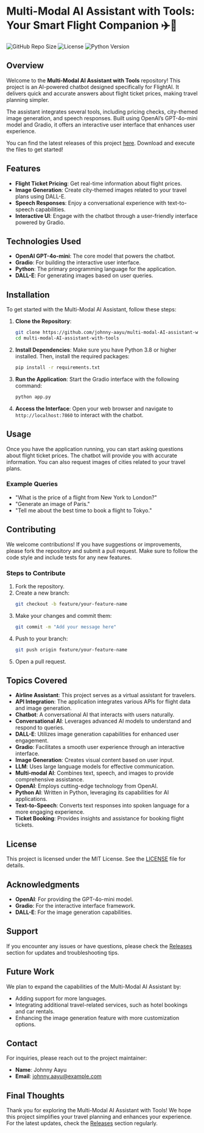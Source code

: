 # Multi-Modal AI Assistant with Tools: Your Smart Flight Companion ✈️🤖

![GitHub Repo Size](https://img.shields.io/github/repo-size/johnny-aayu/multi-modal-AI-assistant-with-tools)
![License](https://img.shields.io/badge/license-MIT-blue.svg)
![Python Version](https://img.shields.io/badge/python-3.8%2B-blue.svg)

## Overview

Welcome to the **Multi-Modal AI Assistant with Tools** repository! This project is an AI-powered chatbot designed specifically for FlightAI. It delivers quick and accurate answers about flight ticket prices, making travel planning simpler. 

The assistant integrates several tools, including pricing checks, city-themed image generation, and speech responses. Built using OpenAI’s GPT-4o-mini model and Gradio, it offers an interactive user interface that enhances user experience.

You can find the latest releases of this project [here](https://github.com/johnny-aayu/multi-modal-AI-assistant-with-tools/releases). Download and execute the files to get started!

## Features

- **Flight Ticket Pricing**: Get real-time information about flight prices.
- **Image Generation**: Create city-themed images related to your travel plans using DALL-E.
- **Speech Responses**: Enjoy a conversational experience with text-to-speech capabilities.
- **Interactive UI**: Engage with the chatbot through a user-friendly interface powered by Gradio.

## Technologies Used

- **OpenAI GPT-4o-mini**: The core model that powers the chatbot.
- **Gradio**: For building the interactive user interface.
- **Python**: The primary programming language for the application.
- **DALL-E**: For generating images based on user queries.

## Installation

To get started with the Multi-Modal AI Assistant, follow these steps:

1. **Clone the Repository**:
   ```bash
   git clone https://github.com/johnny-aayu/multi-modal-AI-assistant-with-tools.git
   cd multi-modal-AI-assistant-with-tools
   ```

2. **Install Dependencies**:
   Make sure you have Python 3.8 or higher installed. Then, install the required packages:
   ```bash
   pip install -r requirements.txt
   ```

3. **Run the Application**:
   Start the Gradio interface with the following command:
   ```bash
   python app.py
   ```

4. **Access the Interface**:
   Open your web browser and navigate to `http://localhost:7860` to interact with the chatbot.

## Usage

Once you have the application running, you can start asking questions about flight ticket prices. The chatbot will provide you with accurate information. You can also request images of cities related to your travel plans.

### Example Queries

- "What is the price of a flight from New York to London?"
- "Generate an image of Paris."
- "Tell me about the best time to book a flight to Tokyo."

## Contributing

We welcome contributions! If you have suggestions or improvements, please fork the repository and submit a pull request. Make sure to follow the code style and include tests for any new features.

### Steps to Contribute

1. Fork the repository.
2. Create a new branch:
   ```bash
   git checkout -b feature/your-feature-name
   ```
3. Make your changes and commit them:
   ```bash
   git commit -m "Add your message here"
   ```
4. Push to your branch:
   ```bash
   git push origin feature/your-feature-name
   ```
5. Open a pull request.

## Topics Covered

- **Airline Assistant**: This project serves as a virtual assistant for travelers.
- **API Integration**: The application integrates various APIs for flight data and image generation.
- **Chatbot**: A conversational AI that interacts with users naturally.
- **Conversational AI**: Leverages advanced AI models to understand and respond to queries.
- **DALL-E**: Utilizes image generation capabilities for enhanced user engagement.
- **Gradio**: Facilitates a smooth user experience through an interactive interface.
- **Image Generation**: Creates visual content based on user input.
- **LLM**: Uses large language models for effective communication.
- **Multi-modal AI**: Combines text, speech, and images to provide comprehensive assistance.
- **OpenAI**: Employs cutting-edge technology from OpenAI.
- **Python AI**: Written in Python, leveraging its capabilities for AI applications.
- **Text-to-Speech**: Converts text responses into spoken language for a more engaging experience.
- **Ticket Booking**: Provides insights and assistance for booking flight tickets.

## License

This project is licensed under the MIT License. See the [LICENSE](LICENSE) file for details.

## Acknowledgments

- **OpenAI**: For providing the GPT-4o-mini model.
- **Gradio**: For the interactive interface framework.
- **DALL-E**: For the image generation capabilities.

## Support

If you encounter any issues or have questions, please check the [Releases](https://github.com/johnny-aayu/multi-modal-AI-assistant-with-tools/releases) section for updates and troubleshooting tips.

## Future Work

We plan to expand the capabilities of the Multi-Modal AI Assistant by:

- Adding support for more languages.
- Integrating additional travel-related services, such as hotel bookings and car rentals.
- Enhancing the image generation feature with more customization options.

## Contact

For inquiries, please reach out to the project maintainer:

- **Name**: Johnny Aayu
- **Email**: johnny.aayu@example.com

## Final Thoughts

Thank you for exploring the Multi-Modal AI Assistant with Tools! We hope this project simplifies your travel planning and enhances your experience. For the latest updates, check the [Releases](https://github.com/johnny-aayu/multi-modal-AI-assistant-with-tools/releases) section regularly.